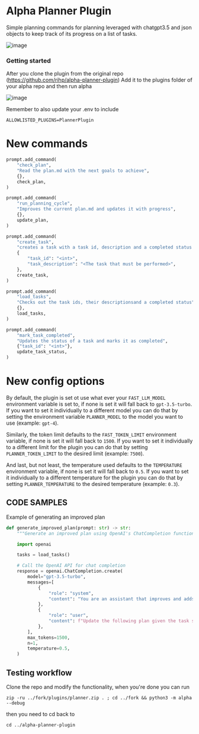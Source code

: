 # Alpha Planner Plugin
Simple planning commands for planning leveraged with chatgpt3.5 and json objects to keep track of its progress on a list of tasks.

![image](https://user-images.githubusercontent.com/12145726/235688701-af549b76-7f9f-4426-9c88-dd72aca45685.png)


### Getting started

After you clone the plugin from the original repo (https://github.com/rihp/alpha-planner-plugin) Add it to the plugins folder of your alpha repo and then run alpha

![image](https://user-images.githubusercontent.com/12145726/235688224-7abf6ae4-5c0a-4e2d-b1b2-18241c6d74b4.png)

Remember to also update your .env to include 

```
ALLOWLISTED_PLUGINS=PlannerPlugin
```



# New commands
```python
prompt.add_command(
    "check_plan",
    "Read the plan.md with the next goals to achieve",
    {},
    check_plan,
)

prompt.add_command(
    "run_planning_cycle",
    "Improves the current plan.md and updates it with progress",
    {},
    update_plan,
)

prompt.add_command(
    "create_task",
    "creates a task with a task id, description and a completed status of False ",
    {
        "task_id": "<int>",
        "task_description": "<The task that must be performed>",
    },
    create_task,
)

prompt.add_command(
    "load_tasks",
    "Checks out the task ids, their descriptionsand a completed status",
    {},
    load_tasks,
)

prompt.add_command(
    "mark_task_completed",
    "Updates the status of a task and marks it as completed",
    {"task_id": "<int>"},
    update_task_status,
)
```

# New config options
By default, the plugin is set ot use what ever your `FAST_LLM_MODEL` environment variable is set to, if none is set it 
will fall back to `gpt-3.5-turbo`. If you want to set it individually to a different model you can do that by setting
the environment variable `PLANNER_MODEL` to the model you want to use (example: `gpt-4`).

Similarly, the token limit defaults to the `FAST_TOKEN_LIMIT` environment variable, if none is set it will fall 
back to `1500`. If you want to set it individually to a different limit for the plugin you can do that by setting
`PLANNER_TOKEN_LIMIT` to the desired limit (example: `7500`).

And last, but not least, the temperature used defaults to the `TEMPERATURE` environment variable, if none is set it will 
fall back to `0.5`. If you want to set it individually to a different temperature for the plugin you can do that by 
setting `PLANNER_TEMPERATURE` to the desired temperature (example: `0.3`).


## CODE SAMPLES

Example of generating an improved plan
```python
def generate_improved_plan(prompt: str) -> str:
    """Generate an improved plan using OpenAI's ChatCompletion functionality"""

    import openai

    tasks = load_tasks()

    # Call the OpenAI API for chat completion
    response = openai.ChatCompletion.create(
        model="gpt-3.5-turbo",
        messages=[
            {
                "role": "system",
                "content": "You are an assistant that improves and adds crucial points to plans in .md format.",
            },
            {
                "role": "user",
                "content": f"Update the following plan given the task status below, keep the .md format:\n{prompt}\nInclude the current tasks in the improved plan, keep mind of their status and track them with a checklist:\n{tasks}\Revised version should comply with the contests of the tasks at hand:",
            },
        ],
        max_tokens=1500,
        n=1,
        temperature=0.5,
    )
```


## Testing workflow

Clone the repo and modify the functionality, when you're done you can run 
```
zip -ru ../fork/plugins/planner.zip . ; cd ../fork && python3 -m alpha --debug 
```

then you need to cd back to 
```
cd ../alpha-planner-plugin    
```
